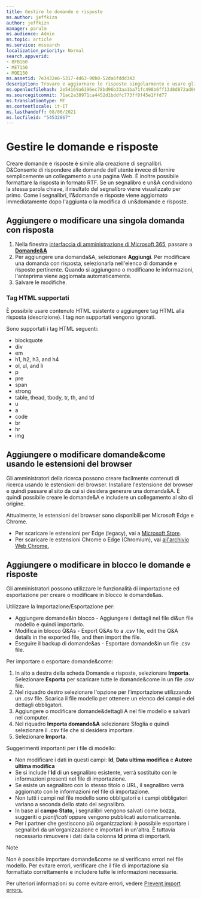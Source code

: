 ```yaml
---
title: Gestire le domande e risposte
ms.author: jeffkizn
author: jeffkizn
manager: parulm
ms.audience: Admin
ms.topic: article
ms.service: mssearch
localization_priority: Normal
search.appverid:
- BFB160
- MET150
- MOE150
ms.assetid: 7e3432e6-5317-4d63-90b0-52da6fddd343
description: Trovare e aggiornare le risposte singolarmente o usare gli strumenti Microsoft Search disponibili per modificare le domande&come tutte contemporaneamente.
ms.openlocfilehash: 2e54169a6196ec78bd96b33aa1ba71fc498b6ff13d8d872ad06ca0db1d9fc2c0
ms.sourcegitcommit: 71ac2a38971ca4452d1bddfc773ff8f45e1ffd77
ms.translationtype: MT
ms.contentlocale: it-IT
ms.lasthandoff: 08/06/2021
ms.locfileid: "54532867"
---
```

# <a name="manage-qas"></a>Gestire le domande e risposte

Creare domande e risposte è simile alla creazione di segnalibri. D&Consente di rispondere alle domande dell'utente invece di fornire semplicemente un collegamento a una pagina Web. È inoltre possibile formattare la risposta in formato RTF. Se un segnalibro e un&A condividono la stessa parola chiave, il risultato del segnalibro viene visualizzato per primo. Come i segnalibri, l'&domande e risposte viene aggiornato immediatamente dopo l'aggiunta o la modifica di un&domande e risposte.

## <a name="add-or-edit-a-single-qa"></a>Aggiungere o modificare una singola domanda con risposta

1. Nella finestra [interfaccia di amministrazione di Microsoft 365](https://admin.microsoft.com), passare a [**Domande&A**](https://admin.microsoft.com/Adminportal/Home#/MicrosoftSearch/qnas)
1. Per aggiungere una domanda&A, selezionare **Aggiungi**.
Per modificare una domanda con risposta, selezionarla nell'elenco di domande e risposte pertinente. Quando si aggiungono o modificano le informazioni, l'anteprima viene aggiornata automaticamente.
1. Salvare le modifiche.

### <a name="supported-html-tags"></a>Tag HTML supportati

È possibile usare contenuto HTML esistente o aggiungere tag HTML alla risposta (descrizione). I tag non supportati vengono ignorati.

Sono supportati i tag HTML seguenti:

- blockquote
- div
- em
- h1, h2, h3, and h4
- ol, ul, and li
- p
- pre
- span
- strong
- table, thead, tbody, tr, th, and td
- u
- a
- code
- br
- hr
- img

## <a name="add-or-edit-qas-using-browser-extensions"></a>Aggiungere o modificare domande&come usando le estensioni del browser

Gli amministratori della ricerca possono creare facilmente contenuti di ricerca usando le estensioni del browser. Installare l'estensione del browser e quindi passare al sito da cui si desidera generare una domanda&A. È quindi possibile creare le domande&A e includere un collegamento al sito di origine.

Attualmente, le estensioni del browser sono disponibili per Microsoft Edge e Chrome.

- Per scaricare le estensioni per Edge (legacy), vai a [Microsoft Store](https://www.microsoft.com/p/microsoft-search-content-creator/9nrqdbcbwq55?activetab=pivot:overviewtab).
- Per scaricare le estensioni Chrome o Edge (Chromium), vai [all'archivio Web Chrome.](https://chrome.google.com/webstore/detail/microsoft-search-content/nocnablpaoeecfmfnjoheefkogmleipm)

## <a name="bulk-add-or-edit-qas"></a>Aggiungere o modificare in blocco le domande e risposte

Gli amministratori possono utilizzare le funzionalità di importazione ed esportazione per creare o modificare in blocco le domande&as.

Utilizzare la Importazione/Esportazione per:

- Aggiungere domande&in blocco - Aggiungere i dettagli nel file di&un file modello e quindi importarlo.
- Modifica in blocco Q&As - Export Q&As to a .csv file, edit the Q&A details in the exported file, and then import the file.
- Eseguire il backup di domande&as - Esportare domande&in un file .csv file.

Per importare o esportare domande&come:

1. In alto a destra della scheda Domande e risposte, selezionare **Importa**.
Selezionare **Esporta** per scaricare tutte le domande&come in un file .csv file.
1. Nel riquadro destro selezionare l'opzione per l'importazione utilizzando un .csv file. Scarica il file modello per ottenere un elenco dei campi e dei dettagli obbligatori.
1. Aggiungere o modificare domande&dettagli A nel file modello e salvarli nel computer.
1. Nel riquadro **Importa domande&A** selezionare Sfoglia e quindi selezionare il .csv file che si desidera importare. 
1. Selezionare **Importa**.

Suggerimenti importanti per i file di modello:

- Non modificare i dati in questi campi: **Id**, **Data ultima modifica** e **Autore ultima modifica**
- Se si include l'**Id** di un segnalibro esistente, verrà sostituito con le informazioni presenti nel file di importazione.
- Se esiste un segnalibro con lo stesso titolo o URL, il segnalibro verrà aggiornato con le informazioni nel file di importazione.
- Non tutti i campi nel file modello sono obbligatori e i campi obbligatori variano a seconda dello stato del segnalibro.
- In base al **campo Stato,** i segnalibri vengono salvati come bozza, suggeriti o *pianificati* oppure vengono pubblicati automaticamente.
- Per i partner che gestiscono più organizzazioni: è possibile esportare i segnalibri da un'organizzazione e importarli in un'altra. È tuttavia necessario rimuovere i dati dalla colonna **Id** prima di importarli.

> [!NOTE]
> Non è possibile importare domande&come se si verificano errori nel file modello. Per evitare errori, verificare che il file di importazione sia formattato correttamente e includere tutte le informazioni necessarie.

Per ulteriori informazioni su come evitare errori, vedere [Prevent import errors.](manage-bookmarks.md#prevent-import-errors)
